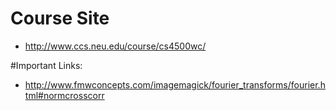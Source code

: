 # Course Site

* http://www.ccs.neu.edu/course/cs4500wc/

#Important Links:

* http://www.fmwconcepts.com/imagemagick/fourier_transforms/fourier.html#normcrosscorr